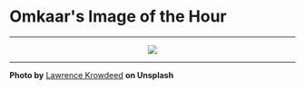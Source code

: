 # Omkaar's Image of the Hour

---

<div align="center">

<a href="https://unsplash.com/photos/woman-sunbathes-on-a-beach-by-a-sailboat-syZl3BPHHzc">
  <img src="https://images.unsplash.com/photo-1752496134453-d7658ecfa600?crop=entropy&cs=tinysrgb&fit=max&fm=jpg&ixid=M3w3NjA2Nzh8MHwxfHJhbmRvbXx8fHx8fHx8fDE3NTQ1NDY0MDB8&ixlib=rb-4.1.0&q=80&w=1080" style="max-width:100%; height:auto;">
</a>



</div>

---

**Photo by** [Lawrence Krowdeed](https://unsplash.com/@krowdeed) **on Unsplash**
